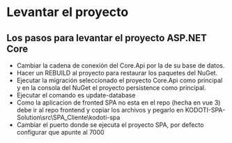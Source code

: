 # Levantar el proyecto
## Los pasos para levantar el proyecto ASP.NET Core
* Cambiar la cadena de conexión del Core.Api por la de su base de datos.
* Hacer un REBUILD al proyecto para restaurar los paquetes del NuGet.
* Ejecutar la migración seleccionado el proyecto Core.Api como principal y en la consola del NuGet el proyecto persistence como principal.
* Ejecutar el comando es update-database
* Como la aplicacion de fronted SPA no esta en el repo (hecha en vue 3) debe ir al repo frontend y copiar los archivos y pegarlo en KODOTI-SPA-Solution\src\SPA_Cliente\kodoti-spa
* Cambiar el puerto donde se ejecuta el proyecto SPA, por defecto configurar que apunte al 7000
